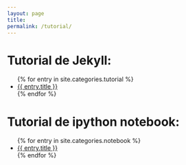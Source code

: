 ```yaml
---
layout: page
title:
permalink: /tutorial/
---
```


<div class="tutorials">
  <h1>Tutorial de Jekyll:</h1>
  <ul>
  {% for entry in site.categories.tutorial %}
    <article class="tutorial">
      <li><a href="{{ site.baseurl }}{{ entry.url }}">{{ entry.title }}</a></li>
    </article>
  {% endfor %}
  </ul>
</div>

<div class="notebook">
  <h1>Tutorial de ipython notebook:</h1>
  <ul>
  {% for entry in site.categories.notebook %}
    <article class="notebook">
      <li><a href="{{ site.baseurl }}{{ entry.url }}">{{ entry.title }}</a></li>
    </article>
  {% endfor %}
  </ul>
</div>

